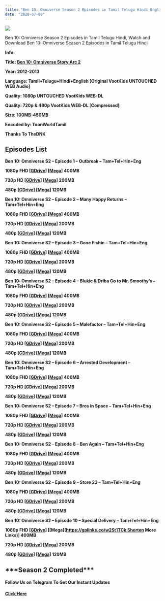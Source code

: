 ```yaml
---
title: "Ben 10: Omniverse Season 2 Episodes in Tamil Telugu Hindi English"
date: "2020-07-09"
---
```


![](https://extraimage.com/images/2020/07/09/30323.jpg)

Ben 10: Omniverse Season 2 Episodes in Tamil Telugu Hindi, Watch and Download Ben 10: Omniverse Season 2 Episodes in Tamil Telugu Hindi

**Info:**

**Title: [Ben 10: Omniverse Story Arc 2](https://toonworldtamil.com/ben-10-omniverse-season-2-episodes-in-tamil-telugu-hindi/)**

**Year: 2012-2013**

**Language: Tamil+Telugu+Hindi+English \[Original VootKids UNTOUCHED WEB Audio\]**

**Quality: 1080p UNTOUCHED VootKids WEB-DL**

**Quality: 720p & 480p VootKids WEB-DL \[Compressed\]**

**Size: 100MB-450MB**

**Encoded by: ToonWorldTamil**

**Thanks To TheDNK**

## **Episodes List**

**Ben 10: Omniverse S2 – Episode 1 – Outbreak – Tam+Tel+Hin+Eng**

**1080p FHD \[[GDrive](https://gplinks.co/bf4F8kPV)\] \[[Mega](https://gplinks.co/pc42hKd)\] 400MB**

**720p HD \[[GDrive](https://gplinks.co/R4Bgev0Y)\] \[[Mega](https://gplinks.co/JS576C1Y)\] 200MB**

**480p \[[GDrive](https://gplinks.co/r15f)\] \[[Mega](https://gplinks.co/HTUhPtU8)\] 120MB**

**Ben 10: Omniverse S2 – Episode 2 – Many Happy Returns – Tam+Tel+Hin+Eng**

**1080p FHD \[[GDrive](https://gplinks.co/16PsR)\] \[[Mega](https://gplinks.co/DUMCw)\] 400MB**

**720p HD \[[GDrive](https://gplinks.co/APyC)\] \[[Mega](https://gplinks.co/QAOFqG)\] 200MB**

**480p \[[GDrive](https://gplinks.co/7O22)\] \[[Mega](https://gplinks.co/EA6Q4)\] 120MB**

**Ben 10: Omniverse S2 – Episode 3 – Gone Fishin – Tam+Tel+Hin+Eng**

**1080p FHD \[[GDrive](https://gplinks.co/uIHZL)\] \[[Mega](https://gplinks.co/w8adj)\] 400MB**

**720p HD \[[GDrive](https://gplinks.co/Xyu8aM)\] \[[Mega](https://gplinks.co/6CquSEa)\] 200MB**

**480p \[[GDrive](https://gplinks.co/VX23Hck)\] \[[Mega](https://gplinks.co/TJ2Q)\] 120MB**

**Ben 10: Omniverse S2 – Episode 4 – Blukic & Driba Go to Mr. Smoothy’s – Tam+Tel+Hin+Eng**

**1080p FHD \[[GDrive](https://gplinks.co/c69i2vT)\] \[[Mega](https://gplinks.co/pwbQxU)\] 400MB**

**720p HD \[[GDrive](https://gplinks.co/lcuQmbsr)\] \[[Mega](https://gplinks.co/oUwmNy)\] 200MB**

**480p \[[GDrive](https://gplinks.co/7AtI)\] \[[Mega](https://gplinks.co/8uyDZPZ)\] 120MB**

**Ben 10: Omniverse S2 – Episode 5 – Malefactor – Tam+Tel+Hin+Eng**

**1080p FHD \[[GDrive](https://gplinks.co/fEinS7US)\] \[[Mega](https://gplinks.co/Ur8scmZG)\] 400MB**

**720p HD \[[GDrive](https://gplinks.co/vefAJB)\] \[[Mega](https://gplinks.co/CMNyGWK)\] 200MB**

**480p \[[GDrive](https://gplinks.co/rvichlg)\] \[[Mega](https://gplinks.co/iYGcW8W)\] 120MB**

**Ben 10: Omniverse S2 – Episode 6 – Arrested Development – Tam+Tel+Hin+Eng**

**1080p FHD \[[GDrive](https://gplinks.co/AWtRe)\] \[[Mega](https://gplinks.co/hONWWCCk)\] 400MB**

**720p HD \[[GDrive](https://gplinks.co/WZ5AC)\] \[[Mega](https://gplinks.co/ZAzrmIwy)\] 200MB**

**480p \[[GDrive](https://gplinks.co/14hOaKtu)\] \[[Mega](https://gplinks.co/BbKfLl1)\] 120MB**

**Ben 10: Omniverse S2 – Episode 7 – Bros in Space – Tam+Tel+Hin+Eng**

**1080p FHD \[[GDrive](https://gplinks.co/9dN01M8c)\] \[[Mega](https://gplinks.co/w3xR)\] 400MB**

**720p HD \[[GDrive](https://gplinks.co/51SVcUL)\] \[[Mega](https://gplinks.co/2vshkwoE)\] 200MB**

**480p \[[GDrive](https://gplinks.co/Unnc)\] \[[Mega](https://gplinks.co/EOLi)\] 120MB**

**Ben 10: Omniverse S2 – Episode 8 – Ben Again – Tam+Tel+Hin+Eng**

**1080p FHD \[[GDrive](https://gplinks.co/Lupd)\] \[[Mega](https://gplinks.co/2QFAk9)\] 400MB**

**720p HD \[[GDrive](https://gplinks.co/lvVMwPjg)\] \[[Mega](https://gplinks.co/VQrSW)\] 200MB**

**480p \[[GDrive](https://gplinks.co/71r3gut1)\] \[[Mega](https://gplinks.co/KQYcLakH)\] 120MB**

**Ben 10: Omniverse S2 – Episode 9 – Store 23 – Tam+Tel+Hin+Eng**

**1080p FHD \[[GDrive](https://gplinks.co/nDbtIz)\] \[[Mega](https://gplinks.co/TBCHICq)\] 400MB**

**720p HD \[[GDrive](https://gplinks.co/tRldE)\] \[[Mega](https://gplinks.co/TxcPc)\] 200MB**

**480p \[[GDrive](https://gplinks.co/EajI9gk)\] \[[Mega](https://gplinks.co/HQZM)\] 120MB**

**Ben 10: Omniverse S2 – Episode 10 – Special Delivery – Tam+Tel+Hin+Eng**

**1080p FHD \[[GDrive](https://gplinks.co/0avcC)\] \[[Mega](https://gplinks.co/w2St1TCk Shorten More Links)\] 400MB**

**720p HD \[[GDrive](https://gplinks.co/nhE0D7He)\] \[[Mega](https://gplinks.co/EuIZscm)\] 200MB**

**480p \[[GDrive](https://gplinks.co/KzoLo)\] \[[Mega](https://gplinks.co/zOsh)\] 120MB**

## \*\*\*Season 2 Completed\*\*\*

#### **Follow Us on Telegram To Get Our Instant Updates**

#### **[Click Here](https://t.me/joinchat/AAAAAEDdWfKBosrNxtfy-Q)**
